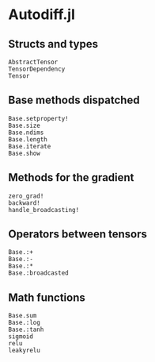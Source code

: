 # Autodiff.jl

## Structs and types

```@docs
AbstractTensor
TensorDependency
Tensor

```

## Base methods dispatched

```@docs
Base.setproperty!
Base.size
Base.ndims
Base.length
Base.iterate
Base.show
```

## Methods for the gradient

```@docs
zero_grad!
backward!
handle_broadcasting!
```

## Operators between tensors

```@docs
Base.:+
Base.:-
Base.:*
Base.:broadcasted
```

## Math functions

```@docs
Base.sum
Base.:log
Base.:tanh
sigmoid
relu
leakyrelu

```
